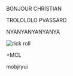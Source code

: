 BONJOUR CHRISTIAN

TROLOLOLO PVASSARD

NYANYANYANYANYA

![rick roll](https://i.ytimg.com/vi/alB3TDZMKDQ/maxresdefault.jpg)

+MCL

mobjryui